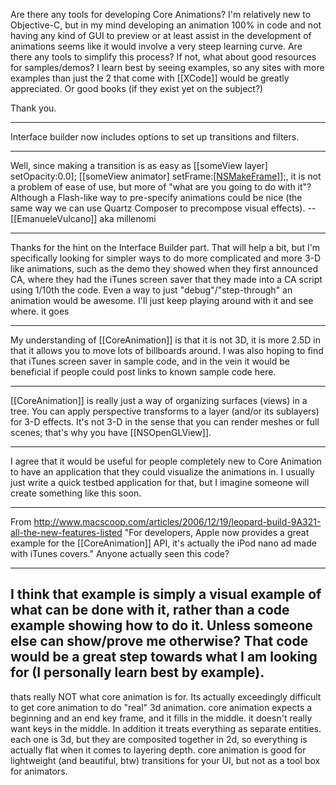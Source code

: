 

Are there any tools for developing Core Animations?  I'm relatively new to Objective-C, but in my mind developing an animation 100% in code and not having any kind of GUI to preview or at least assist in the development of animations seems like it would involve a very steep learning curve.  Are there any tools to simplify this process?  If not, what about good resources for samples/demos?  I learn best by seeing examples, so any sites with more examples than just the 2 that come with [[XCode]] would be greatly appreciated.  Or good books (if they exist yet on the subject?)

Thank you.

----

Interface builder now includes options to set up transitions and filters.

----

Well, since making a transition is as easy as [[someView layer] setOpacity:0.0]; [[someView animator] setFrame:[[NSMakeFrame]](...)];, it is not a problem of ease of use, but more of "what are you going to do with it"?
Although a Flash-like way to pre-specify animations could be nice (the same way we can use Quartz Composer to precompose visual effects). -- [[EmanueleVulcano]] aka millenomi

----

Thanks for the hint on the Interface Builder part.  That will help a bit, but I'm specifically looking for simpler ways to do more complicated and more 3-D like animations, such as the demo they showed when they first announced CA, where they had the iTunes screen saver that they made into a CA script using 1/10th the code.  Even a way to just "debug"/"step-through" an animation would be awesome.  I'll just keep playing around with it and see where. it goes

----
My understanding of [[CoreAnimation]] is that it is not 3D, it is more 2.5D in that it allows you to move lots of billboards around. I was also hoping to find that iTunes screen saver in sample code, and in the vein it would be beneficial if people could post links to known sample code here.

----
[[CoreAnimation]] is really just a way of organizing surfaces (views) in a tree.  You can apply perspective transforms to a layer (and/or its sublayers) for 3-D effects.  It's not 3-D in the sense that you can render meshes or full scenes; that's why you have [[NSOpenGLView]].

----
I agree that it would be useful for people completely new to Core Animation to have an application that they could visualize the animations in. I usually just write a quick testbed application for that, but I imagine someone will create something like this soon.

----
From http://www.macscoop.com/articles/2006/12/19/leopard-build-9A321-all-the-new-features-listed  "For developers, Apple now provides a great example for the [[CoreAnimation]] API, it's actually the iPod nano ad made with iTunes covers."  Anyone actually seen this code?

----
I think that example is simply a visual example of what can be done with it, rather than a code example showing how to do it.  Unless someone else can show/prove me otherwise?  That code would be a great step towards what I am looking for (I personally learn best by example).
----

thats really NOT what core animation is for. Its actually exceedingly difficult to get core animation to do "real" 3d animation. core animation expects a beginning and an end key frame, and it fills in the middle. it doesn't really want keys in the middle. In addition it treats everything as separate entities. each one is 3d, but they are composited together in 2d, so everything is actually flat when it comes to layering depth. core animation is good for lightweight (and beautiful, btw) transitions for your UI, but not as a tool box for animators.